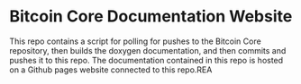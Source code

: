 # Bitcoin Core Documentation Website

This repo contains a script for polling for pushes to the Bitcoin Core repository, then builds the doxygen documentation, and then commits and pushes it to this repo. The documentation contained in this repo is hosted on a Github pages website connected to this repo.REA
